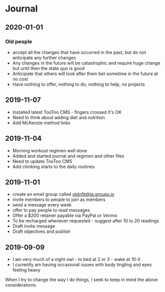 # Journal

## 2020-01-01

### Old people

* accept all the changes that have occurred in the past, but do not anticipate any further changes
* Any changes in the future will be catastrophic and require huge change but until then the state quo is good
* Anticipate that others will look after them bet sometime in the future at no cost
* Have nothing to offer, nothing to do, nothing to help, no projects


## 2019-11-07

* Installed latest TooToo CMS - fingers crossed it's OK
* Need to think about adding diet and nutrition
* Add McKenzie method links

## 2019-11-04

* Morning workout regimen well done
* Added and started journal and regimen and other files
* Need to update TooToo CMS
* Add climbing starts to the daily routines

## 2019-11-01

* create an email group called oldnfit@ta.groups.io
* invite members to people to join as members
* send a message every week
* offer to pay people to read messages
* Offer a $200 retainer payable via PayPal or Venmo
* To be recharged whenever requested - suggest after 10 to 20 readings
* Draft invite message
* Draft objectives and publish


## 2019-09-09

* I am very much of a night owl - to bed at 2 or 3 - wake at 10-ll
* I currently am having occasional issues with body tingling and eyes feeling heavy

When I try to change the way I do things, I seek to keep in mind the above considerations.
